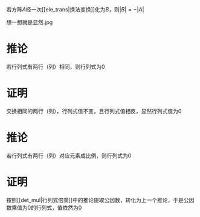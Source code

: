 若方阵$A$经一次[[ele_trans|换法变换]]化为$B$，则$|B|=-|A|$

想一想就是显然.jpg

# 推论
若行列式有两行（列）相同，则行列式为$0$

# 证明
交换相同的两行（列），行列式值不变，且行列式值相反，显然行列式值为$0$

# 推论
若行列式有两行（列）对应元素成比例，则行列式为$0$

# 证明
按照[[det_mul|行列式倍乘]]中的推论提取公因数，转化为上一个推论，于是公因数乘值为$0$的行列式，值依然为$0$